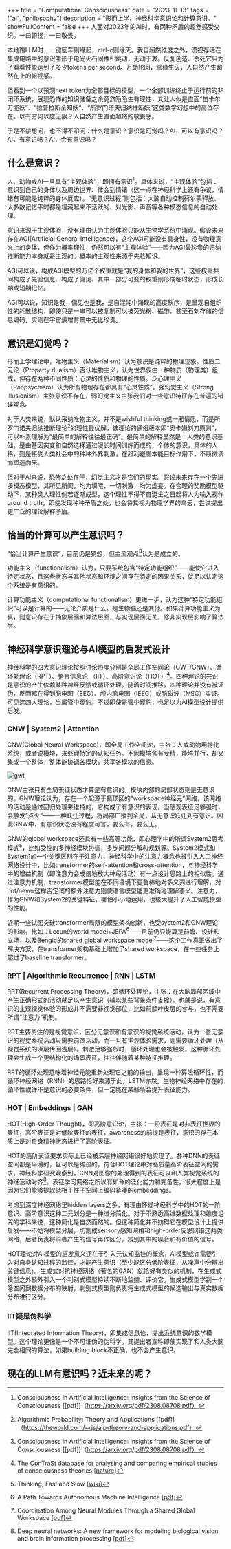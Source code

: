 +++
title = "Computational Consciousness"
date = "2023-11-13"
tags = ["ai", "philosophy"]
description = "形而上学、神经科学意识论和计算意识。"
showFullContent = false
+++
人面对2023年的AI时，有两种矛盾的超然感受交织。一曰俯视，一曰敬畏。

本地跑LLM时，一键回车则缘起，ctrl-c则缘灭。我自超然维度之外，漠视存活在集成电路中的意识雏形于电光火石间挣扎跳动，无动于衷。反复创造、杀死它只为了看看性能达到了多少tokens per second。万劫轮回，掌缘生灭，人自然产生超然在上的俯视感。

但看到一个以预测next token为全部目标的模型，一个全部训练终止于运行前的非闭环系统，展现恐怖的知识储备之余竟然隐隐生有理性，又让人似是直面“笛卡尔万能妖”、“拉普拉斯全知妖”、“所罗门诺夫归纳推断妖”这类数学幻想中的高位存在。以有穷何以度无限？人自然产生直面超然的敬畏感。

于是不禁想问，也不得不叩问：什么是意识？意识是幻觉吗？AI，可以有意识吗？AI，有意识吗？AI，会有意识吗？

## 什么是意识？
人、动物或AI一旦具有“主观体验”，即拥有意识[^7]。具体来说，“主观体验”包括：意识到自己的身体以及周边世界、体会到情绪（这一点在神经科学上还有争议，情绪有可能是纯粹的身体反应）。“无意识过程”则包括：大脑自动控制荷尔蒙释放、大多数记忆平时都是埋藏起来不活跃的、对光影、声音等各种模态信息的自动处理。

意识来源于主观体验，没有理由认为主观体验只能从生物学系统中涌现。假设未来存在AGI(Artificial General Intelligence)，这个AGI可能没有具身性，没有物理意义上的身体，但作为概率理性，仍然可以有“主观体验”——因为AGI最珍贵的归纳推断能力本身就是主观的。概率的主观性来源于先验知识。

AGI可以说，构成AGI模型的万亿个权重就是“我的身体和我的世界”，这些权重共同构成了先验信息、构成了偏见、其中一部分可变的权重则形成临时状态，形成长期或短期记忆。

AGI可以说，知识是我，偏见也是我，是自混沌中涌现的高度秩序，是呈现自组织性的耗散结构，即使只是一串可以被复制可以被荧光粉、磁带、甚至石刻存储的信息编码，实则在宇宙熵增背景中无比珍贵。

## 意识是幻觉吗？
形而上学理论中，唯物主义（Materialism）认为意识是纯粹的物理现象。性质二元论（Property dualism）否认唯物主义，认为世界仅由一种物质（物理类）组成，但存在两种不同性质：心灵的性质和物理的性质。泛心理主义（Panpsychism）认为所有物理存在都具有“心灵性质”。强幻觉主义（Strong Illusionism）主张意识不存在，弱幻觉主义主张我们对一些意识特征存在普遍的错误观念。

对于人类来说，默认采纳唯物主义，并不是wishful thinking或一厢情愿，而是所罗门诺夫归纳推断理论[^9]的理性最优解，该理论的通俗版本即“奥卡姆剃刀原则”，可以朴素理解为“最简单的解释往往最正确”。最简单的解释显然是：人类的意识基础，是由基因突变和自然选择通过漫长时间训练而成的，个体的意识，具体的人格，则是接受人类社会中的种种外界刺激，在趋利避害本能目标作用下，不断微调而塑造而来。

但对于AI来说，恐怖之处在于，幻觉主义才是它们的现实。假设未来存在一个先进多模态模型，其所见所闻，均为填喂，一切刺激，均为虚妄。在合理的奖励模型驱动下，某种类人理性倘若逐渐成型，这个理性不得不自诞生之日起将人为输入视作ground truth，即使发现种种矛盾之处，也会将其视为物理学界的乌云，尝试提出更广泛的理论解释矛盾。

## 恰当的计算可以产生意识吗？
“恰当计算产生意识”，目前仍是猜想，但主流观点[^7]认为是成立的。

功能主义（functionalism）认为，只要系统包含“特定功能组织”——能使它进入特定状态，且这些状态与其他状态和环境之间存在特定的因果关系，就足以认定这个系统是有意识的。

计算功能主义（computational functionalism）更进一步，认为这种“特定功能组织”可以是计算的——无论介质是什么，是生物脑还是其他。如果计算功能主义为真，则意识存在于抽象层面和算法层面，与实现层面无关，除非实现层影响了算法层。

## 神经科学意识理论与AI模型的启发式设计
神经科学的四大意识理论按照讨论热度分别是全局工作空间论（GWT/GNW）、循环处理论（RPT）、整合信息论 （IIT）、高阶意识论（HOT）[^11]。四种理论的共识是意识的产生依赖某种神经反馈或循环处理。随着时间推移，四种理论并没有被证伪，反而都在得到脑电图（EEG）、颅内脑电图（iEEG）或脑磁波（MEG）实证。可见这四大理论，当属管中窥豹。不过即使是管中窥豹，也足以为AI模型设计提供启发。

### GNW | System2 | Attention
GNW(Global Neural Workspace)，即全局工作空间论，主张：人或动物用特化系统，或者说模块，来处理特定的认知任务。不同模块各有专精，能够并行，却又集成一个整体，整体能协调各模块，共享各模块的信息。

![gwt](https://cmbbq.github.io/img/gwt.png)

GNW主张只有全局表征状态才算是有意识的，模块内部的局部状态则是无意识的。GNW理论认为，存在一个起源于额顶区的“workspace神经元”网络，该网络的活动是通过回归处理来维持的，它构成了有意识的表现。当感观表征足够强时，会触发“点火”——一种跃迁过程，将局部广播到全局，从无意识跃迁到有意识。因此GNW中，有意识状态没有程度可言，要么有，要么无。

GNW的global workspace还具有一些高等功能，即心理学中的所谓System2思考模式[^10]，比如受控的多神经模块协调，多步问题分解和规划等。System2模式和System1的一个关键区别在于注意力，神经科学中的注意力概念也被引入人工神经网络设计中，比如transformer的self-attention和cross-attention，与神经科学中的增益机制（即注意力会成倍地放大神经活动）有一点设计思路上的相似性。通过注意力机制，transformer模型能在不同语境下更鲁棒地对多义词进行理解，对not/never这样否定词的额外注意力则使语言模型能更准确地理解语义。注意力，作为GNW和System2的关键特征，哪怕小小地运用，也极大提升了人工智能模型的性能。

近期一些试图突破transformer局限的模型架构创新，也受system2和GNW理论的影响，比如：Lecun的world model+JEPA[^14]——目前仍只能算是前瞻、设计和立场，以及Bengio的shared global workspace model[^15]——这个工作真正做出了解决方案，在transformer架构基础上增加了shared workspace，在一些任务上超过了baseline transformer。

### RPT | Algorithmic Recurrence | RNN | LSTM
RPT(Recurrent Processing Theory)，即循环处理论，主张：在大脑局部区域中产生正确形式的活动就足以产生意识（辅以某些背景条件支撑）。也就是说，有意识的主观视觉体验的形成并不需要非视觉部位，比如前额叶皮层的参与，也不需要所谓“注意力”机制。

RPT主要关注的是视觉意识，区分无意识和有意识的视觉系统活动，认为一些无意识的视觉系统活动只需要前馈活动，而一旦有主观体验需求，则需要循环处理（从视觉系统的深层传回浅层）。刺激足够强烈时，循环处理也会被触发。这种循环处理会生成一个更结构化的场景表征，往往伴随着某种特征推理。

RPT的循环处理意味着神经元能重新处理它之前的输出，呈现一种算法循环性，而循环神经网络（RNN）的思路恰好来源于此，LSTM亦然。生物神经网络中存在的循环性或许不是意识的必要条件，但一定能在某些场合提升表征能力。

### HOT | Embeddings | GAN
HOT(High-Order Thought)，即高阶意识论，主张：一阶表征是对非表征世界的表征，高阶表征是对低阶表征的表征，awareness的前提是表征，意识的存在本质上是对自身精神状态进行了高阶表征。

HOT的高阶表征要求实际上已经被深层神经网络很好地实现了。各种DNN的表征空间都是平滑的，且可以是稀疏的，符合HOT理论中对高质量高阶表征空间的需求。神经科学研究观察到，CNN对图像的处理得到的表征可以和人类视觉系统的神经活动对齐[^13]。表征学习网络之所以有如今的泛化能力和完备性，很大程度上是因为它们能够提取低相干性子空间上编码紧凑的embeddings。

考虑到深度神经网络里hidden layers之多，有理由怀疑神经科学中的HOT的一阶意识、高阶意识这种二元划分是一种过分简化。对于不熟悉高维数据处理和维度诅咒的学科来说，这种简化是自然而然的。但这种简化并不妨碍它在模型设计上提供启发——不妨将模型分层，切割成sensory感知网络和high-order反思网络这两类网络，后者负责将前者产生的信号再作区分，辨别其中的噪音和有价值的信号。

HOT理论对AI模型的启发意义还在于引入元认知监控的概念，AI模型或许需要引入对自身认知过程的监控，才能产生意识（至少能区分低阶表征，从噪声中分辨出关键信息）。生成式对抗神经网络（著名的GAN）就恰好有类似的机制，在生成式模型之外额外引入一个判别式模型持续不断地监控、评价它。生成式模型学到一个隐空间到数据分布的映射，判别式模型则负责将生成式模型的候选输出与真实数据分布进行区分。

### IIT疑是伪科学
IIT(Integrated Information Theory)，即集成信息论，提出系统意识的数学模型。这个理论更像是一个不可证伪的伪科学。其提出者宣称即使实现了和人类大脑完全相同的算法，如果building block不正确，也不会产生意识。

## 现在的LLM有意识吗？近未来的呢？



[^1]: A Survey on Hallucination in Large Language Models: Principles, Taxonomy, Challenges, and Open Questions [[pdf]]（https://arxiv.org/pdf/2311.05232.pdf） 
[^2]: Language Models can be Logical Solvers [[pdf]]（https://arxiv.org/pdf/2311.06158.pdf）
[^3]: Large Language Models Cannot Self-Correct Reasoning Yet [[pdf]]（https://arxiv.org/pdf/2310.01798.pdf）
[^4]: Can Large Language Models Infer Causation from Correlation?[[pdf]]（https://arxiv.org/pdf/2306.05836.pdf）
[^5]: Can Large Language Models Really Improve by Self-critiquing Their Own Plans? [[pdf]]（https://arxiv.org/pdf/2310.08118.pdf）
[^6]: GPT-4 Doesn't Know It's Wrong: An Analysis of Iterative Prompting for Reasoning Problems [[pdf]]（https://arxiv.org/pdf/2310.12397.pdf）
[^7]: Consciousness in Artificial Intelligence: Insights from the Science of Consciousness [[pdf]]（https://arxiv.org/pdf/2308.08708.pdf）
[^8]: White-Box Transformers via Sparse Rate Reduction [[pdf]]（https://arxiv.org/pdf/2306.01129.pdf）
[^9]: Algorithmic Probability: Theory and Applications [[pdf]]（https://theworld.com/~rjs/alp-theory-and-applications.pdf）
[^10]: Thinking, Fast and Slow [[wiki]](https://en.wikipedia.org/wiki/Thinking,_Fast_and_Slow)
[^11]: The ConTraSt database for analysing and comparing empirical studies of consciousness theories [[nature]](https://www.nature.com/articles/s41562-021-01284-5)
[^12]: Generative Adversarial Nets [[pdf]](https://arxiv.org/pdf/1406.2661.pdf)
[^13]: Deep neural networks: A new framework for modeling biological vision
and brain information processing [[pdf]](https://web.stanford.edu/group/pdplab/ncpw15/background-papers/Kriegeskorte15AnnRev.pdf)
[^14]: A Path Towards Autonomous Machine Intelligence [[pdf]](https://openreview.net/pdf?id=BZ5a1r-kVsf)
[^15]: Coordination Among Neural Modules Through a Shared Global Workspace [[pdf]](https://arxiv.org/pdf/2103.01197.pdf)